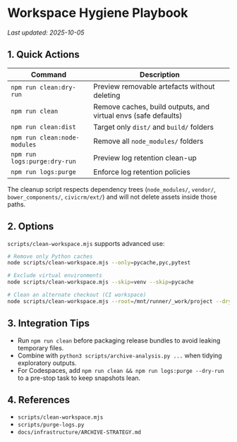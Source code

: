 # Workspace Hygiene Playbook

_Last updated: 2025-10-05_

## 1. Quick Actions

| Command | Description |
| --- | --- |
| `npm run clean:dry-run` | Preview removable artefacts without deleting |
| `npm run clean` | Remove caches, build outputs, and virtual envs (safe defaults) |
| `npm run clean:dist` | Target only `dist/` and `build/` folders |
| `npm run clean:node-modules` | Remove all `node_modules/` folders |
| `npm run logs:purge:dry-run` | Preview log retention clean-up |
| `npm run logs:purge` | Enforce log retention policies |

The cleanup script respects dependency trees (`node_modules/`, `vendor/`, `bower_components/`, `civicrm/ext/`) and will not delete assets inside those paths.

## 2. Options

`scripts/clean-workspace.mjs` supports advanced use:

```bash
# Remove only Python caches
node scripts/clean-workspace.mjs --only=pycache,pyc,pytest

# Exclude virtual environments
node scripts/clean-workspace.mjs --skip=venv --skip=pycache

# Clean an alternate checkout (CI workspace)
node scripts/clean-workspace.mjs --root=/mnt/runner/_work/project --dry-run --verbose
```

## 3. Integration Tips

- Run `npm run clean` before packaging release bundles to avoid leaking temporary files.
- Combine with `python3 scripts/archive-analysis.py ...` when tidying exploratory outputs.
- For Codespaces, add `npm run clean && npm run logs:purge --dry-run` to a pre-stop task to keep snapshots lean.

## 4. References

- `scripts/clean-workspace.mjs`
- `scripts/purge-logs.py`
- `docs/infrastructure/ARCHIVE-STRATEGY.md`
